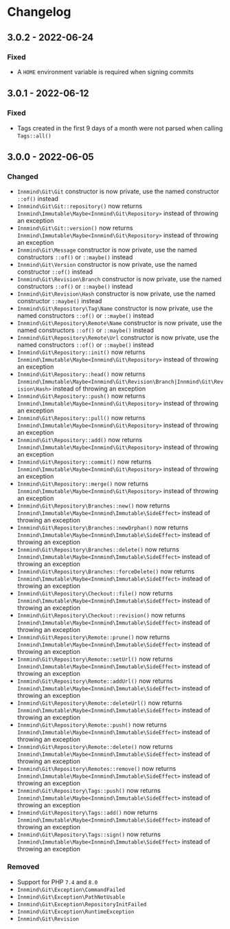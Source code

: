 # Changelog

## 3.0.2 - 2022-06-24

### Fixed

- A `HOME` environment variable is required when signing commits

## 3.0.1 - 2022-06-12

### Fixed

- Tags created in the first 9 days of a month were not parsed when calling `Tags::all()`

## 3.0.0 - 2022-06-05

### Changed

- `Innmind\Git\Git` constructor is now private, use the named constructor `::of()` instead
- `Innmind\Git\Git::repository()` now returns `Innmind\Immutable\Maybe<Innmind\Git\Repository>` instead of throwing an exception
- `Innmind\Git\Git::version()` now returns `Innmind\Immutable\Maybe<Innmind\Git\Repository>` instead of throwing an exception
- `Innmind\Git\Message` constructor is now private, use the named constructors `::of()` or `::maybe()` instead
- `Innmind\Git\Version` constructor is now private, use the named constructor `::of()` instead
- `Innmind\Git\Revision\Branch` constructor is now private, use the named constructors `::of()` or `::maybe()` instead
- `Innmind\Git\Revision\Hash` constructor is now private, use the named constructor `::maybe()` instead
- `Innmind\Git\Repository\Tag\Name` constructor is now private, use the named constructors `::of()` or `::maybe()` instead
- `Innmind\Git\Repository\Remote\Name` constructor is now private, use the named constructors `::of()` or `::maybe()` instead
- `Innmind\Git\Repository\Remote\Url` constructor is now private, use the named constructors `::of()` or `::maybe()` instead
- `Innmind\Git\Repository::init()` now returns `Innmind\Immutable\Maybe<Innmind\Git\Repository>` instead of throwing an exception
- `Innmind\Git\Repository::head()` now returns `Innmind\Immutable\Maybe<Innmind\Git\Revision\Branch|Innmind\Git\Revision\Hash>` instead of throwing an exception
- `Innmind\Git\Repository::push()` now returns `Innmind\Immutable\Maybe<Innmind\Git\Repository>` instead of throwing an exception
- `Innmind\Git\Repository::pull()` now returns `Innmind\Immutable\Maybe<Innmind\Git\Repository>` instead of throwing an exception
- `Innmind\Git\Repository::add()` now returns `Innmind\Immutable\Maybe<Innmind\Git\Repository>` instead of throwing an exception
- `Innmind\Git\Repository::commit()` now returns `Innmind\Immutable\Maybe<Innmind\Git\Repository>` instead of throwing an exception
- `Innmind\Git\Repository::merge()` now returns `Innmind\Immutable\Maybe<Innmind\Git\Repository>` instead of throwing an exception
- `Innmind\Git\Repository\Branches::new()` now returns `Innmind\Immutable\Maybe<Innmind\Immutable\SideEffect>` instead of throwing an exception
- `Innmind\Git\Repository\Branches::newOrphan()` now returns `Innmind\Immutable\Maybe<Innmind\Immutable\SideEffect>` instead of throwing an exception
- `Innmind\Git\Repository\Branches::delete()` now returns `Innmind\Immutable\Maybe<Innmind\Immutable\SideEffect>` instead of throwing an exception
- `Innmind\Git\Repository\Branches::forceDelete()` now returns `Innmind\Immutable\Maybe<Innmind\Immutable\SideEffect>` instead of throwing an exception
- `Innmind\Git\Repository\Checkout::file()` now returns `Innmind\Immutable\Maybe<Innmind\Immutable\SideEffect>` instead of throwing an exception
- `Innmind\Git\Repository\Checkout::revision()` now returns `Innmind\Immutable\Maybe<Innmind\Immutable\SideEffect>` instead of throwing an exception
- `Innmind\Git\Repository\Remote::prune()` now returns `Innmind\Immutable\Maybe<Innmind\Immutable\SideEffect>` instead of throwing an exception
- `Innmind\Git\Repository\Remote::setUrl()` now returns `Innmind\Immutable\Maybe<Innmind\Immutable\SideEffect>` instead of throwing an exception
- `Innmind\Git\Repository\Remote::addUrl()` now returns `Innmind\Immutable\Maybe<Innmind\Immutable\SideEffect>` instead of throwing an exception
- `Innmind\Git\Repository\Remote::deleteUrl()` now returns `Innmind\Immutable\Maybe<Innmind\Immutable\SideEffect>` instead of throwing an exception
- `Innmind\Git\Repository\Remote::push()` now returns `Innmind\Immutable\Maybe<Innmind\Immutable\SideEffect>` instead of throwing an exception
- `Innmind\Git\Repository\Remote::delete()` now returns `Innmind\Immutable\Maybe<Innmind\Immutable\SideEffect>` instead of throwing an exception
- `Innmind\Git\Repository\Remotes::remove()` now returns `Innmind\Immutable\Maybe<Innmind\Immutable\SideEffect>` instead of throwing an exception
- `Innmind\Git\Repository\Tags::push()` now returns `Innmind\Immutable\Maybe<Innmind\Immutable\SideEffect>` instead of throwing an exception
- `Innmind\Git\Repository\Tags::add()` now returns `Innmind\Immutable\Maybe<Innmind\Immutable\SideEffect>` instead of throwing an exception
- `Innmind\Git\Repository\Tags::sign()` now returns `Innmind\Immutable\Maybe<Innmind\Immutable\SideEffect>` instead of throwing an exception

### Removed

- Support for PHP `7.4` and `8.0`
- `Innmind\Git\Exception\CommandFailed`
- `Innmind\Git\Exception\PathNotUsable`
- `Innmind\Git\Exception\RepositoryInitFailed`
- `Innmind\Git\Exception\RuntimeException`
- `Innmind\Git\Revision`

